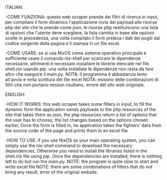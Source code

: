 ITALIAN:

-COME FUNZIONA:
	questo web scraper prende dei filtri di ricerca in input,
  per compilare il form dinamico l'applicazione invia dei payload alle risorse php del sito che le prende come json,
  le risorse php restituiscono una lista di opzioni che l'utente deve scegliere, la lista cambia in base alle opzioni scelte in precedenza,
  una volta compilato il form preleva i dati dei pugili dal codice sorgente della pagina e li stampa in un file excel.
	
-COME USARE:
 	se si usa NixOS come sistema operativo principale è sufficiente usare il comando nix-shell per scaricare le dipendenze necessarie,
	altrimenti è necessaio installare le librerie elencate nel file shell.nix usando pip.
 	una volta installate le dipendenze non resta da fare altro che eseguire il main.py.
	NOTA: il programma è abbastanza lento all'avvio e nella scrittura del file excel
 	NOTA: esisono delle combinazioni di filtri che non portano nessun risultano, errore del sito web originale.


ENGLISH:

-HOW IT WORKS:
	this web scraper takes some filters in input,
  to fill the dynamic form the application sends payloads to the php resources of the site that takes them as json,
  the php resources return a list of options that the user has to choose, the list  changes based on the options chosen earlier,
  Once the form is filled in, he application takes the fighters’ data from the source code of the page and prints them in an excel file
  
-HOW TO USE:
 	if you use NixOS as your main operating system, you can simply use the nix-shell command to download the necessary dependencies,
	Otherwise you need to install the libraries listed in the shell.nix file using pip.
  Once the dependencies are installed, there is nothing left to do but run the main.py.
	NOTE: the program is quite slow to start and write excel file
 	NOTE: there are some combinations of filters that do not bring any result, error of the original website.
